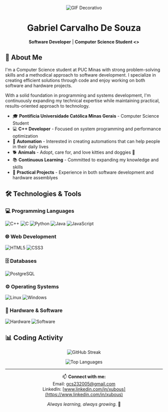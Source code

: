 <div align="center">
  
![GIF Decorativo](https://i.pinimg.com/originals/3c/a3/7c/3ca37c29061fce8aea80945c2dd7b3f9.gif)

# Gabriel Carvalho De Souza

**Software Developer** | **Computer Science Student <>**

</div>

## 👋 About Me

I'm a Computer Science student at PUC Minas with strong problem-solving skills and a methodical approach to software development. I specialize in creating efficient solutions through code and enjoy working on both software and hardware projects.

With a solid foundation in programming and systems development, I'm continuously expanding my technical expertise while maintaining practical, results-oriented approach to technology.

- 🎓 **Pontifícia Universidade Católica Minas Gerais** - Computer Science Student
- 💻 **C++ Developer** - Focused on system programming and performance optimization  
- 🤖 **Automation** - Interested in creating automations that can help people in their daily lives
- 🐕 **Animals** - Adopt, care for, and love kitties and doggies 🐾
- 📚 **Continuous Learning** - Committed to expanding my knowledge and skills
- 🔧 **Practical Projects** - Experience in both software development and hardware assemblyes

## 🛠️ Technologies & Tools

### 💻 Programming Languages
![C++](https://img.shields.io/badge/c++-%2300599C.svg?style=for-the-badge&logo=c%2B%2B&logoColor=white)
![C](https://img.shields.io/badge/c-%2300599C.svg?style=for-the-badge&logo=c&logoColor=white)
![Python](https://img.shields.io/badge/python-3670A0?style=for-the-badge&logo=python&logoColor=ffdd54)
![Java](https://img.shields.io/badge/java-%23ED8B00.svg?style=for-the-badge&logo=java&logoColor=white)
![JavaScript](https://img.shields.io/badge/javascript-%23323330.svg?style=for-the-badge&logo=javascript&logoColor=%23F7DF1E)

### 🌐 Web Development
![HTML5](https://img.shields.io/badge/html5-%23E34F26.svg?style=for-the-badge&logo=html5&logoColor=white)
![CSS3](https://img.shields.io/badge/css3-%231572B6.svg?style=for-the-badge&logo=css3&logoColor=white)

### 🗄️ Databases
![PostgreSQL](https://img.shields.io/badge/postgresql-%23316192.svg?style=for-the-badge&logo=postgresql&logoColor=white)

### ⚙️ Operating Systems
![Linux](https://img.shields.io/badge/Linux-FCC624?style=for-the-badge&logo=linux&logoColor=black)
![Windows](https://img.shields.io/badge/Windows-0078D6?style=for-the-badge&logo=windows&logoColor=white)

### 🔧 Hardware & Software
![Hardware](https://img.shields.io/badge/Hardware_Assembly-000000?style=for-the-badge&logo=raspberrypi&logoColor=white)
![Software](https://img.shields.io/badge/Software_Development-6DB33F?style=for-the-badge&logo=windowsterminal&logoColor=white)

## 📊 Coding Activity

<div align="center">
  
![GitHub Streak](https://streak-stats.demolab.com?user=xubous&theme=github-dark&hide_border=true&date_format=M%20j%5B%2C%20Y%5D&background=45%2C0C0C0C%2C0C0C0C&fire=FF7B25&ring=FF7B25&currStreakLabel=FF7B25)

![Top Languages](https://github-readme-stats.vercel.app/api/top-langs/?username=xubous&layout=compact&theme=github_dark&hide_border=true&bg_color=0C0C0C&title_color=FF7B25&text_color=FFFFFF&langs_count=6)

</div>

---

<div align="center">
  
📫 **Connect with me:**  
Email: gcs232005@gmail.com  
LinkedIn: [www.linkedin.com/in/xubous](https://www.linkedin.com/in/xubous)

*Always learning, always growing.* 🚀

</div>

<div data-iframe-width="150" data-iframe-height="270" data-share-badge-id="aeb49434-5cc4-4f28-a318-9bb8707b442f" data-share-badge-host="https://www.credly.com"></div><script type="text/javascript" async src="//cdn.credly.com/assets/utilities/embed.js"></script>
